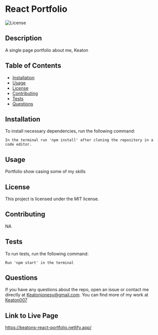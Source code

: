 # React Portfolio

  ![License](https://img.shields.io/badge/license-MIT-blue.svg)

  ## Description
  A single page portfolio about me, Keaton

  ## Table of Contents
  * [Installation](#installation)
  * [Usage](#usage)
  * [License](#license)
  * [Contributing](#contributing)
  * [Tests](#tests)
  * [Questions](#questions)
  
  ## Installation
  To install necessary dependencies, run the following command:
  ```
  In the terminal run 'npm install' after cloning the repository in a code editor. 
  ```

  ## Usage
  Portfolio show casing some of my skills

  ## License
  This project is licensed under the MIT license.

  ## Contributing
  NA

  ## Tests
  To run tests, run the following command:
  ```
  Run 'npm start' in the terminal
  ```

  ## Questions
  If you have any questions about the repo, open an issue or contact me directly at [Keatonjonesy@gmail.com](mailto:Keatonjonesy@gmail.com). You can find more of my work at [Keaton007](https://github.com/Keaton007)

  ## Link to Live Page
  https://keatons-react-portfolio.netlify.app/
